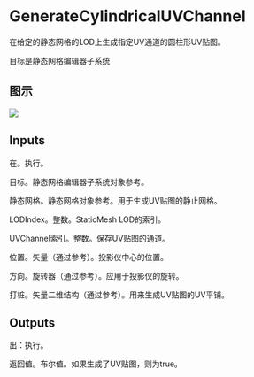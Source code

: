 # GenerateCylindricalUVChannel

在给定的静态网格的LOD上生成指定UV通道的圆柱形UV贴图。

目标是静态网格编辑器子系统

## 图示

![]($-20221218-21033344.png)

## Inputs

在。执行。

目标。静态网格编辑器子系统对象参考。

静态网格。静态网格对象参考。用于生成UV贴图的静止网格。

LODIndex。整数。StaticMesh LOD的索引。

UVChannel索引。整数。保存UV贴图的通道。

位置。矢量（通过参考）。投影仪中心的位置。

方向。旋转器（通过参考）。应用于投影仪的旋转。

打桩。矢量二维结构（通过参考）。用来生成UV贴图的UV平铺。

## Outputs

出：执行。

返回值。布尔值。如果生成了UV贴图，则为true。

